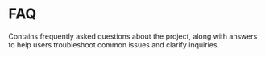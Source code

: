 # FAQ
Contains frequently asked questions about the project, along with answers to help users troubleshoot common 
issues and clarify inquiries.